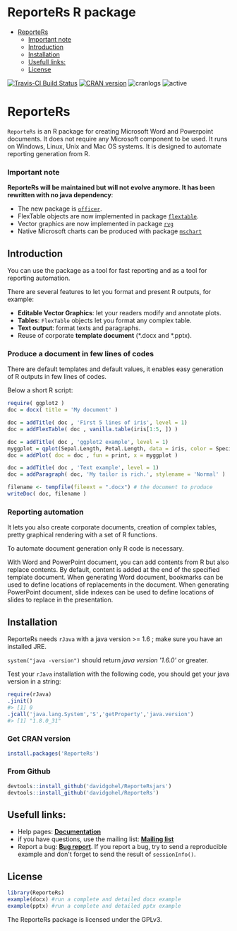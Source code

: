 ReporteRs R package
================

-   [ReporteRs](#reporters)
    -   [Important note](#important-note)
    -   [Introduction](#introduction)
    -   [Installation](#installation)
    -   [Usefull links:](#usefull-links)
    -   [License](#license)

[![Travis-CI Build Status](https://travis-ci.org/davidgohel/ReporteRs.svg?branch=master)](https://travis-ci.org/davidgohel/ReporteRs) [![CRAN version](http://www.r-pkg.org/badges/version/ReporteRs)](http://cran.rstudio.com/web/packages/ReporteRs/index.html) ![cranlogs](http://cranlogs.r-pkg.org./badges/ReporteRs) ![active](http://www.repostatus.org/badges/latest/inactive.svg)

ReporteRs
=========

`ReporteRs` is an R package for creating Microsoft Word and Powerpoint documents. It does not require any Microsoft component to be used. It runs on Windows, Linux, Unix and Mac OS systems. It is designed to automate reporting generation from R.

### Important note

**ReporteRs will be maintained but will not evolve anymore. It has been rewritten with no java dependency**:

-   The new package is [`officer`](https://cran.r-project.org/package=officer).
-   FlexTable objects are now implemented in package [`flextable`](https://CRAN.R-project.org/package=flextable).
-   Vector graphics are now implemented in package [`rvg`](https://CRAN.R-project.org/package=rvg)
-   Native Microsoft charts can be produced with package [`mschart`](https://github.com/ardata-fr/mschart)

Introduction
------------

You can use the package as a tool for fast reporting and as a tool for reporting automation.

There are several features to let you format and present R outputs, for example:

-   **Editable Vector Graphics**: let your readers modify and annotate plots.
-   **Tables**: `FlexTable` objects let you format any complex table.
-   **Text output**: format texts and paragraphs.
-   Reuse of corporate **template document** (*.docx and *.pptx).

### Produce a document in few lines of codes

There are default templates and default values, it enables easy generation of R outputs in few lines of codes.

Below a short R script:

``` r
require( ggplot2 )
doc = docx( title = 'My document' )

doc = addTitle( doc , 'First 5 lines of iris', level = 1)
doc = addFlexTable( doc , vanilla.table(iris[1:5, ]) )

doc = addTitle( doc , 'ggplot2 example', level = 1)
myggplot = qplot(Sepal.Length, Petal.Length, data = iris, color = Species, size = Petal.Width )
doc = addPlot( doc = doc , fun = print, x = myggplot )

doc = addTitle( doc , 'Text example', level = 1)
doc = addParagraph( doc, 'My tailor is rich.', stylename = 'Normal' )

filename <- tempfile(fileext = ".docx") # the document to produce
writeDoc( doc, filename )
```

### Reporting automation

It lets you also create corporate documents, creation of complex tables, pretty graphical rendering with a set of R functions.

To automate document generation only R code is necessary.

With Word and PowerPoint document, you can add contents from R but also replace contents. By default, content is added at the end of the specified template document. When generating Word document, bookmarks can be used to define locations of replacements in the document. When generating PowerPoint document, slide indexes can be used to define locations of slides to replace in the presentation.

Installation
------------

ReporteRs needs `rJava` with a java version &gt;= 1.6 ; make sure you have an installed JRE.

`system("java -version")` should return *java version '1.6.0'* or greater.

Test your `rJava` installation with the following code, you should get your java version in a string:

``` r
require(rJava)
.jinit()
#> [1] 0
.jcall('java.lang.System','S','getProperty','java.version')
#> [1] "1.8.0_31"
```

### Get CRAN version

``` r
install.packages('ReporteRs')
```

### From Github

``` r
devtools::install_github('davidgohel/ReporteRsjars')
devtools::install_github('davidgohel/ReporteRs')
```

Usefull links:
--------------

-   Help pages: [**Documentation**](http://davidgohel.github.io/ReporteRs/index.html)
-   if you have questions, use the mailing list: [**Mailing list**](http://groups.google.com/forum/#!forum/reporters-package "if you have questions, use the mailing list")
-   Report a bug: [**Bug report**](http://github.com/davidgohel/ReporteRs/issues "please provide a reproducible example"). If you report a bug, try to send a reproducible example and don't forget to send the result of `sessionInfo()`.

License
-------

``` r
library(ReporteRs)
example(docx) #run a complete and detailed docx example
example(pptx) #run a complete and detailed pptx example
```

The ReporteRs package is licensed under the GPLv3.
